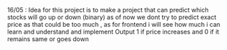 16/05 :  Idea for this project is to make a project that can predict which stocks will go up or down (binary) as of now we dont try to predict exact price as that could be too much , as for frontend i will see how much i can learn and understand and implement
Output 1 if price increases and 0 if it remains same or goes down
